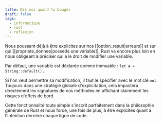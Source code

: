 ```yaml
---
title: Dis moi quand tu bouges
draft: false
tags:
  - informatique
  - rust
  - reflexion
---
```


Nous poussant déjà à être explicites sur nos [[option_result|erreurs]] et sur qui [[propriete_donnee|possède une variable]], Rust va encore plus loin en nous obligeant à préciser qui a le droit de modifier une variable.

Par défaut, une variable est déclarée comme immuable : `let a = String::default();`.

Si l'on veut permettre sa modification, il faut le spécifier avec le mot clé `mut`. Toujours dans une stratégie globale d'explicitation, cela impactera directement les signatures de nos méthodes en affichant clairement les risques d'effets de bord.

Cette fonctionnalité toute simple s'inscrit parfaitement dans la philosophie générale de Rust et nous force, une fois de plus, à être explicites quant à l'intention derrière chaque ligne de code.
